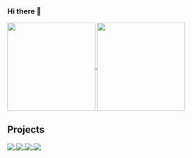 ### Hi there 👋

<a href="https://github.com/Dusan-Ivic">
  <img height=200 align="center" src="https://github-readme-stats-rbaqyoq7x-dusan-ivic.vercel.app/api?username=Dusan-Ivic&hide=contribs&show_icons=true&theme=react" />
</a>
<a href="https://github.com/Dusan-Ivic">
  <img height=200 align="center" src="https://github-readme-stats-rbaqyoq7x-dusan-ivic.vercel.app/api/top-langs/?username=Dusan-Ivic&langs_count=10&theme=react&hide_progress=true&card_width=320" />
</a>

## Projects

<a href="https://github.com/Dusan-Ivic/food-delivery-app">
  <img align="center" src="https://github-readme-stats-rbaqyoq7x-dusan-ivic.vercel.app/api/pin/?username=Dusan-Ivic&repo=food-delivery-app&theme=react" />
</a>
<a href="https://github.com/Dusan-Ivic/drs-projekat-portfolio">
  <img align="center" src="https://github-readme-stats-rbaqyoq7x-dusan-ivic.vercel.app/api/pin/?username=Dusan-Ivic&repo=drs-projekat-portfolio&theme=react" />
</a>

<a href="https://github.com/Dusan-Ivic/webshop-project">
  <img align="center" src="https://github-readme-stats-rbaqyoq7x-dusan-ivic.vercel.app/api/pin/?username=Dusan-Ivic&repo=webshop-project&theme=react" />
</a>
<a href="https://github.com/Dusan-Ivic/fitness-center-app">
  <img align="center" src="https://github-readme-stats-rbaqyoq7x-dusan-ivic.vercel.app/api/pin/?username=Dusan-Ivic&repo=fitness-center-app&theme=react" />
</a>
